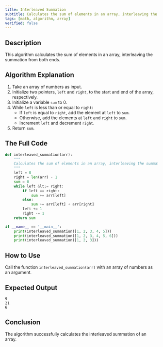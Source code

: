 ```yaml
---
title: Interleaved Summation
subtitle: Calculates the sum of elements in an array, interleaving the summation from both ends.
tags: [math, algorithm, array]
verified: false
---
```


## Description
This algorithm calculates the sum of elements in an array, interleaving the summation from both ends.

## Algorithm Explanation
1. Take an array of numbers as input.
2. Initialize two pointers, `left` and `right`, to the start and end of the array, respectively.
3. Initialize a variable `sum` to 0.
4. While `left` is less than or equal to `right`:
    * If `left` is equal to `right`, add the element at `left` to `sum`.
    * Otherwise, add the elements at `left` and `right` to `sum`.
    * Increment `left` and decrement `right`.
5. Return `sum`.

## The Full Code
```python
def interleaved_summation(arr):
    """
    Calculates the sum of elements in an array, interleaving the summation from both ends.
    """
    left = 0
    right = len(arr) - 1
    sum = 0
    while left &lt;= right:
        if left == right:
            sum += arr[left]
        else:
            sum += arr[left] + arr[right]
        left += 1
        right -= 1
    return sum

if __name__ == '__main__':
    print(interleaved_summation([1, 2, 3, 4, 5]))
    print(interleaved_summation([1, 2, 3, 4, 5, 6]))
    print(interleaved_summation([1, 2, 3]))
```

## How to Use
Call the function `interleaved_summation(arr)` with an array of numbers as an argument.

## Expected Output
```
9
21
6
```

## Conclusion
The algorithm successfully calculates the interleaved summation of an array.
